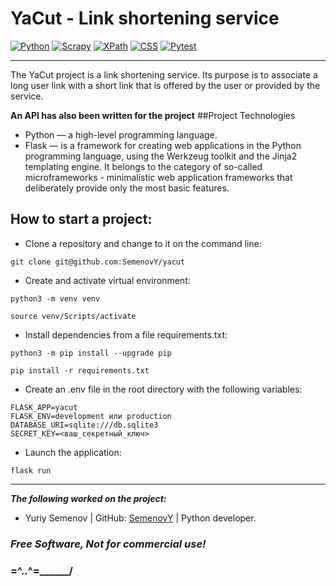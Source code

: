 # **YaCut - Link shortening service**
[![Python](https://img.shields.io/badge/-Python-464646?style=flat&logo=Python&logoColor=ffffff&color=043A6B)](https://www.python.org/)
[![Scrapy](https://img.shields.io/badge/-Scrapy-464646?style=flat&logo=Scrapy&logoColor=ffffff&color=043A6B)](https://scrapy.org/)
[![XPath](https://img.shields.io/badge/-XPath-464646?style=flat&logo=XPath&logoColor=ffffff&color=043A6B)](https://www.python.org/)
[![CSS](https://img.shields.io/badge/-CSS-464646?style=flat&logo=CSS&logoColor=ffffff&color=043A6B)](https://www.python.org/)
[![Pytest](https://img.shields.io/badge/-Pytest-464646?style=flat&logo=Pytest&logoColor=ffffff&color=043A6B)](https://www.python.org/)
________


The YaCut project is a link shortening service. Its purpose is to associate a long user link with a short link that is offered by the user or provided by the service.

**An API has also been written for the project**
##Project Technologies

* Python — a high-level programming language.
* Flask — is a framework for creating web applications in the Python programming language, using the Werkzeug toolkit and the Jinja2 templating engine. It belongs to the category of so-called microframeworks - minimalistic web application frameworks that deliberately provide only the most basic features.

## **How to start a project**:

* Clone a repository and change to it on the command line:
```
git clone git@github.com:SemenovY/yacut

```

* Create and activate virtual environment:
```
python3 -m venv venv

source venv/Scripts/activate
```

* Install dependencies from a file requirements.txt:
```
python3 -m pip install --upgrade pip

pip install -r requirements.txt
```

* Create an .env file in the root directory with the following variables:
```
FLASK_APP=yacut
FLASK_ENV=development или production
DATABASE_URI=sqlite:///db.sqlite3
SECRET_KEY=<ваш_секретный_ключ>
```

* Launch the application:
```
flask run
```
_____________
***The following worked on the project:***
* Yuriy Semenov | GitHub: [SemenovY](https://github.com/SemenovY) | Python developer.

### *Free Software, Not for commercial use!*
### =^..^=______/
